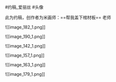 #约稿_爱丽丝 #头像

此为约稿，创作者为米画师：==帮我盖下棺材板== 老师  


![[image_182_1.png]]

![[image_190_1.png]]

![[image_142_1.png]]

![[image_157_1.png]]


![[image_163_1.png]]

![[image_179_1.png]]

